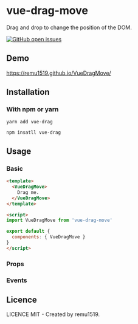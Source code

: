 # vue-drag-move

Drag and drop to change the position of the DOM.

[![GitHub open issues](https://img.shields.io/github/issues/remu1519/VueDrag.svg)](https://github.com/remu1519/VueDrag/issues?q=is%3Aopen+is%3Aissue)

## Demo

https://remu1519.github.io/VueDragMove/

## Installation

### With npm or yarn

```
yarn add vue-drag

npm insatll vue-drag
```

## Usage

### Basic

```html
<template>
  <VueDragMove>
    Drag me.
  </VueDragMove>
</template>

<script>
import VueDragMove from 'vue-drag-move'

export default {
  components: { VueDragMove }
}
</script>
```

### Props

### Events

## Licence

LICENCE MIT - Created by remu1519.
